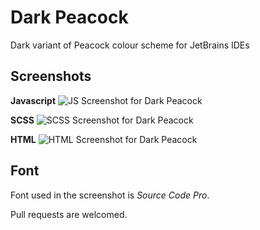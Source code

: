 Dark Peacock
============

Dark variant of Peacock colour scheme for JetBrains IDEs

Screenshots
----------

**Javascript**
![JS Screenshot for Dark Peacock](https://raw.githubusercontent.com/umayr/dark-peacock/master/screenshots/javascript.PNG "Javascript Screenshot")

**SCSS**
![SCSS Screenshot for Dark Peacock](https://raw.githubusercontent.com/umayr/dark-peacock/master/screenshots/scss.PNG "SCSS Screenshot")

**HTML**
![HTML Screenshot for Dark Peacock](https://raw.githubusercontent.com/umayr/dark-peacock/master/screenshots/html.PNG "HTML Screenshot")

Font
----

Font used in the screenshot is _Source Code Pro_.

Pull requests are welcomed.
